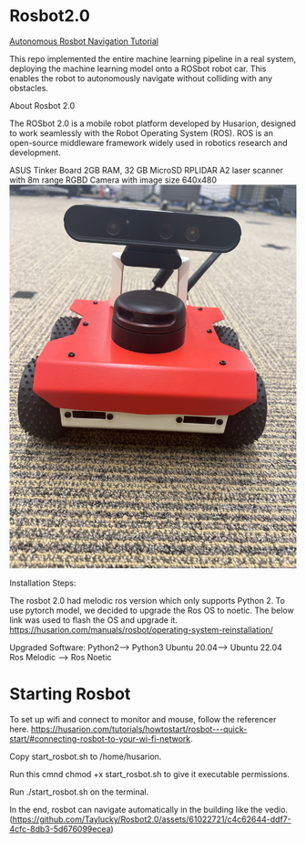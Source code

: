 # Rosbot2.0

[Autonomous Rosbot Navigation Tutorial ](https://github.com/MissMeriel/ROSbot_data_collection/tree/master)

This repo implemented the entire machine learning pipeline in a real system, deploying the machine learning model onto a ROSbot robot car. This enables the robot to autonomously navigate without colliding with any obstacles.


About Rosbot 2.0


The ROSbot 2.0 is a mobile robot platform developed by Husarion, designed to work seamlessly with the Robot Operating System (ROS). ROS is an open-source middleware framework widely used in robotics research and development. 

ASUS Tinker Board 2GB RAM, 32 GB MicroSD 
RPLIDAR A2 laser scanner with 8m range 
RGBD Camera with image size 640x480 
![image](https://github.com/Taylucky/Rosbot2.0/blob/master/figures/IMG_2994.jpg)

Installation Steps: 

The rosbot 2.0 had melodic ros version which only supports Python 2. 
To use pytorch model, we decided to upgrade the Ros OS to noetic. The below link was used to flash the OS and upgrade it. 
https://husarion.com/manuals/rosbot/operating-system-reinstallation/ 

Upgraded Software:
Python2--> Python3
Ubuntu 20.04--> Ubuntu 22.04
Ros Melodic --> Ros Noetic


# Starting Rosbot

To set up wifi and connect to monitor and mouse, follow the referencer here. https://husarion.com/tutorials/howtostart/rosbot---quick-start/#connecting-rosbot-to-your-wi-fi-network.

Copy start_rosbot.sh to /home/husarion.

Run this cmnd chmod +x start_rosbot.sh to give it executable permissions.

Run ./start_rosbot.sh on the terminal.

In the end, rosbot can navigate automatically in the building like the vedio.<br>
(https://github.com/Taylucky/Rosbot2.0/assets/61022721/c4c62644-ddf7-4cfc-8db3-5d676099ecea)
 
